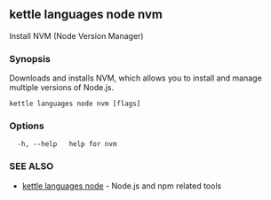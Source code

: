 ## kettle languages node nvm

Install NVM (Node Version Manager)

### Synopsis

Downloads and installs NVM, which allows you to install and manage multiple versions of Node.js.

```
kettle languages node nvm [flags]
```

### Options

```
  -h, --help   help for nvm
```

### SEE ALSO

* [kettle languages node](kettle_languages_node.md)	 - Node.js and npm related tools

